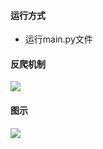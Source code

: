 #### 运行方式
* 运行main.py文件

#### 反爬机制
![](https://i.imgur.com/jr2ZC3q.png)

#### 图示

![](https://i.imgur.com/7NSS2K5.png)